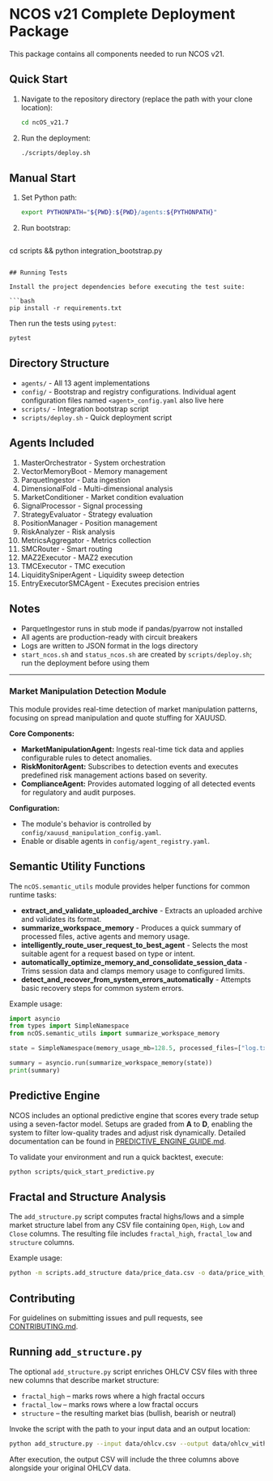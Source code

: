 # NCOS v21 Complete Deployment Package

This package contains all components needed to run NCOS v21.

## Quick Start

1. Navigate to the repository directory (replace the path with your clone location):
   ```bash
   cd ncOS_v21.7
   ```

2. Run the deployment:
   ```bash
   ./scripts/deploy.sh
   ```

## Manual Start

1. Set Python path:
   ```bash
   export PYTHONPATH="${PWD}:${PWD}/agents:${PYTHONPATH}"
   ```

2. Run bootstrap:
   ```bash
cd scripts && python integration_bootstrap.py
```

## Running Tests

Install the project dependencies before executing the test suite:

```bash
pip install -r requirements.txt
```

Then run the tests using `pytest`:

```bash
pytest
```

## Directory Structure

- `agents/` - All 13 agent implementations
- `config/` - Bootstrap and registry configurations. Individual agent
  configuration files named `<agent>_config.yaml` also live here
- `scripts/` - Integration bootstrap script
- `scripts/deploy.sh` - Quick deployment script

## Agents Included

1. MasterOrchestrator - System orchestration
2. VectorMemoryBoot - Memory management
3. ParquetIngestor - Data ingestion
4. DimensionalFold - Multi-dimensional analysis
5. MarketConditioner - Market condition evaluation
6. SignalProcessor - Signal processing
7. StrategyEvaluator - Strategy evaluation
8. PositionManager - Position management
9. RiskAnalyzer - Risk analysis
10. MetricsAggregator - Metrics collection
11. SMCRouter - Smart routing
12. MAZ2Executor - MAZ2 execution
13. TMCExecutor - TMC execution
14. LiquiditySniperAgent - Liquidity sweep detection
15. EntryExecutorSMCAgent - Executes precision entries

## Notes

- ParquetIngestor runs in stub mode if pandas/pyarrow not installed
- All agents are production-ready with circuit breakers
- Logs are written to JSON format in the logs directory
- `start_ncos.sh` and `status_ncos.sh` are created by `scripts/deploy.sh`; run the deployment before using them

---
### Market Manipulation Detection Module

This module provides real-time detection of market manipulation patterns, focusing on spread manipulation and quote stuffing for XAUUSD.

**Core Components:**
- **MarketManipulationAgent:** Ingests real-time tick data and applies configurable rules to detect anomalies.
- **RiskMonitorAgent:** Subscribes to detection events and executes predefined risk management actions based on severity.
- **ComplianceAgent:** Provides automated logging of all detected events for regulatory and audit purposes.

**Configuration:**
- The module's behavior is controlled by `config/xauusd_manipulation_config.yaml`.
- Enable or disable agents in `config/agent_registry.yaml`.

## Semantic Utility Functions

The `ncOS.semantic_utils` module provides helper functions for common runtime tasks:

- **extract_and_validate_uploaded_archive** - Extracts an uploaded archive and validates its format.
- **summarize_workspace_memory** - Produces a quick summary of processed files, active agents and memory usage.
- **intelligently_route_user_request_to_best_agent** - Selects the most suitable agent for a request based on type or intent.
- **automatically_optimize_memory_and_consolidate_session_data** - Trims session data and clamps memory usage to configured limits.
- **detect_and_recover_from_system_errors_automatically** - Attempts basic recovery steps for common system errors.

Example usage:

```python
import asyncio
from types import SimpleNamespace
from ncOS.semantic_utils import summarize_workspace_memory

state = SimpleNamespace(memory_usage_mb=128.5, processed_files=["log.txt"], active_agents=["risk"])

summary = asyncio.run(summarize_workspace_memory(state))
print(summary)
```

## Predictive Engine

NCOS includes an optional predictive engine that scores every trade setup using
a seven-factor model. Setups are graded from **A** to **D**, enabling the system
to filter low-quality trades and adjust risk dynamically. Detailed
documentation can be found in
[PREDICTIVE_ENGINE_GUIDE.md](to_integrate/PREDICTIVE_ENGINE_GUIDE.md).

To validate your environment and run a quick backtest, execute:

```bash
python scripts/quick_start_predictive.py
```

## Fractal and Structure Analysis

The `add_structure.py` script computes fractal highs/lows and a simple market
structure label from any CSV file containing `Open`, `High`, `Low` and `Close`
columns. The resulting file includes `fractal_high`, `fractal_low` and
`structure` columns.

Example usage:

```bash
python -m scripts.add_structure data/price_data.csv -o data/price_with_structure.csv
```

## Contributing

For guidelines on submitting issues and pull requests, see [CONTRIBUTING.md](CONTRIBUTING.md).

## Running `add_structure.py`

The optional `add_structure.py` script enriches OHLCV CSV files with three new
columns that describe market structure:

- `fractal_high` – marks rows where a high fractal occurs
- `fractal_low` – marks rows where a low fractal occurs
- `structure` – the resulting market bias (bullish, bearish or neutral)

Invoke the script with the path to your input data and an output location:

```bash
python add_structure.py --input data/ohlcv.csv --output data/ohlcv_with_structure.csv
```

After execution, the output CSV will include the three columns above alongside
your original OHLCV data.

